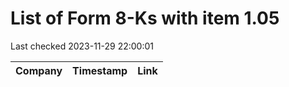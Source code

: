 # List of Form 8-Ks with item 1.05
Last checked 2023-11-29 22:00:01

|Company|Timestamp|Link|
|---|---|---|
